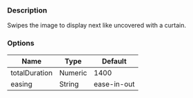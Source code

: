 ---
---

### Description
Swipes the image to display next like uncovered with a curtain.

### Options
| Name | Type | Default |
|------|------|---------|
| totalDuration | Numeric | 1400 |
| easing | String | ease-in-out |
